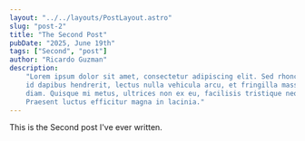 ```yaml
---
layout: "../../layouts/PostLayout.astro"
slug: "post-2"
title: "The Second Post"
pubDate: "2025, June 19th"
tags: ["Second", "post"]
author: "Ricardo Guzman"
description:
    "Lorem ipsum dolor sit amet, consectetur adipiscing elit. Sed rhoncus, augue
    id dapibus hendrerit, lectus nulla vehicula arcu, et fringilla massa justo a
    diam. Quisque mi metus, ultrices non ex eu, facilisis tristique neque.
    Praesent luctus efficitur magna in lacinia."
---
```


This is the Second post I've ever written.
